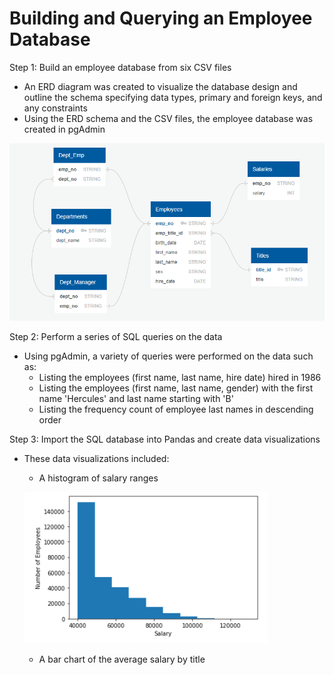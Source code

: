 # Building and Querying an Employee Database

Step 1:  Build an employee database from six CSV files

* An ERD diagram was created to visualize the database design and outline the schema specifying data types, primary and foreign keys, and any constraints
* Using the ERD schema and the CSV files, the employee database was created in pgAdmin

![ERD Image](https://github.com/bking3372/Employee-Database/blob/master/EmployeeSQL/images/ERD%20Diagram.PNG)

Step 2:  Perform a series of SQL queries on the data

* Using pgAdmin, a variety of queries were performed on the data such as:
    -  Listing the employees (first name, last name, hire date) hired in 1986
    -  Listing the employees (first name, last name, gender) with the first name 'Hercules' and last name starting with 'B'
    -  Listing the frequency count of employee last names in descending order


Step 3:  Import the SQL database into Pandas and create data visualizations

*  These data visualizations included:
    -  A histogram of salary ranges
    
    ![Histogram](https://github.com/bking3372/Employee-Database/blob/master/EmployeeSQL/images/Salary%20Histogram.PNG)
    
    -  A bar chart of the average salary by title

